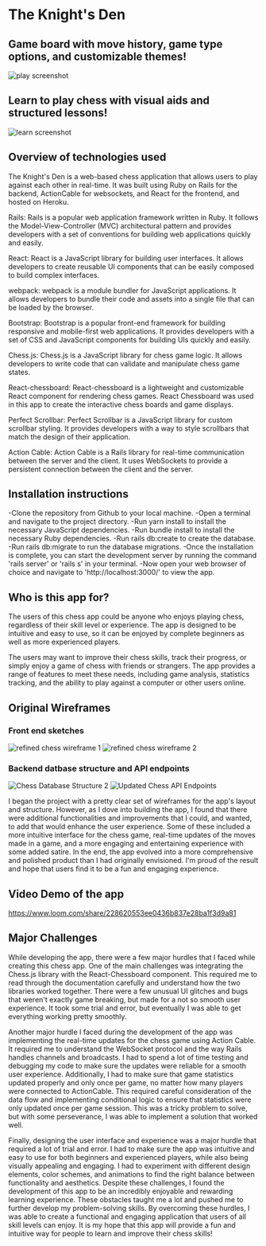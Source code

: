 # The Knight's Den

## Game board with move history, game type options, and customizable themes!

![play screenshot](https://user-images.githubusercontent.com/88412345/221296345-229bb624-4a6e-4835-ae43-b66af2757b6b.PNG)

## Learn to play chess with visual aids and structured lessons!

![learn screenshot](https://user-images.githubusercontent.com/88412345/221296384-be5907d7-5573-40df-88c0-729c8c6564d6.PNG)

## Overview of technologies used

The Knight's Den is a web-based chess application that allows users to play against each other in real-time. It was built using Ruby on Rails for the backend, ActionCable for websockets, and React for the frontend, and hosted on Heroku.

Rails: Rails is a popular web application framework written in Ruby. It follows the Model-View-Controller (MVC) architectural pattern and provides developers with a set of conventions for building web applications quickly and easily.

React: React is a JavaScript library for building user interfaces. It allows developers to create reusable UI components that can be easily composed to build complex interfaces.

webpack: webpack is a module bundler for JavaScript applications. It allows developers to bundle their code and assets into a single file that can be loaded by the browser.

Bootstrap: Bootstrap is a popular front-end framework for building responsive and mobile-first web applications. It provides developers with a set of CSS and JavaScript components for building UIs quickly and easily.

Chess.js: Chess.js is a JavaScript library for chess game logic. It allows developers to write code that can validate and manipulate chess game states.

React-chessboard: React-chessboard is a lightweight and customizable React component for rendering chess games. React Chessboard was used in this app to create the interactive chess boards and game displays.

Perfect Scrollbar: Perfect Scrollbar is a JavaScript library for custom scrollbar styling. It provides developers with a way to style scrollbars that match the design of their application.

Action Cable: Action Cable is a Rails library for real-time communication between the server and the client. It uses WebSockets to provide a persistent connection between the client and the server.

## Installation instructions

-Clone the repository from Github to your local machine.
-Open a terminal and navigate to the project directory.
-Run yarn install to install the necessary JavaScript dependencies.
-Run bundle install to install the necessary Ruby dependencies.
-Run rails db:create to create the database.
-Run rails db:migrate to run the database migrations.
-Once the installation is complete, you can start the development server by running the command 'rails server' or 'rails s' in your terminal.
-Now open your web browser of choice and navigate to 'http://localhost:3000/' to view the app.

## Who is this app for?

The users of this chess app could be anyone who enjoys playing chess, regardless of their skill level or experience. The app is designed to be intuitive and easy to use, so it can be enjoyed by complete beginners as well as more experienced players.

The users may want to improve their chess skills, track their progress, or simply enjoy a game of chess with friends or strangers. The app provides a range of features to meet these needs, including game analysis, statistics tracking, and the ability to play against a computer or other users online.

## Original Wireframes

### Front end sketches

![refined chess wireframe 1](https://user-images.githubusercontent.com/88412345/221352976-0871e290-0209-42a3-af5c-f8f6403a8252.jpg)
![refined chess wireframe 2](https://user-images.githubusercontent.com/88412345/221352984-dc9a6c01-9d9f-49de-88ec-81c7d98463d4.jpg)

### Backend datbase structure and API endpoints

![Chess Database Structure 2](https://user-images.githubusercontent.com/88412345/221353094-e87d82ba-e065-4eaf-b671-8c2e13a2ade0.jpg)
![Updated Chess API Endpoints](https://user-images.githubusercontent.com/88412345/221353105-005f51d9-6d2f-48e0-bf54-6a3fc39d4975.jpg)

I began the project with a pretty clear set of wireframes for the app's layout and structure. However, as I dove into building the app, I found that there were additional functionalities and improvements that I could, and wanted, to add that would enhance the user experience. Some of these included a more intuitive interface for the chess game, real-time updates of the moves made in a game, and a more engaging and entertaining experience with some added satire. In the end, the app evolved into a more comprehensive and polished product than I had originally envisioned. I'm proud of the result and hope that users find it to be a fun and engaging experience.

## Video Demo of the app

https://www.loom.com/share/228620553ee0436b837e28ba1f3d9a81

## Major Challenges

While developing the app, there were a few major hurdles that I faced while creating this chess app. One of the main challenges was integrating the Chess.js library with the React-Chessboard component. This required me to read through the documentation carefully and understand how the two libraries worked together. There were a few unusual UI glitches and bugs that weren't exactly game breaking, but made for a not so smooth user experience. It took some trial and error, but eventually I was able to get everything working pretty smoothly.

Another major hurdle I faced during the development of the app was implementing the real-time updates for the chess game using Action Cable. It required me to understand the WebSocket protocol and the way Rails handles channels and broadcasts. I had to spend a lot of time testing and debugging my code to make sure the updates were reliable for a smooth user experience. Additionally, I had to make sure that game statistics updated properly and only once per game, no matter how many players were connected to ActionCable. This required careful consideration of the data flow and implementing conditional logic to ensure that statistics were only updated once per game session. This was a tricky problem to solve, but with some perseverance, I was able to implement a solution that worked well.

Finally, designing the user interface and experience was a major hurdle that required a lot of trial and error. I had to make sure the app was intuitive and easy to use for both beginners and experienced players, while also being visually appealing and engaging. I had to experiment with different design elements, color schemes, and animations to find the right balance between functionality and aesthetics.
Despite these challenges, I found the development of this app to be an incredibly enjoyable and rewarding learning experience. These obstacles taught me a lot and pushed me to further develop my problem-solving skills. By overcoming these hurdles, I was able to create a functional and engaging application that users of all skill levels can enjoy. It is my hope that this app will provide a fun and intuitive way for people to learn and improve their chess skills!
